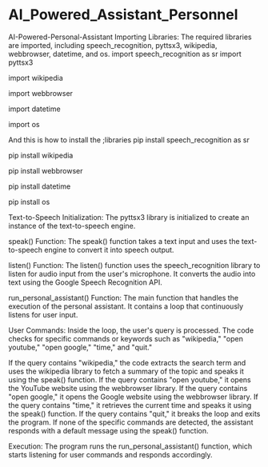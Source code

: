 # AI_Powered_Assistant_Personnel
AI-Powered-Personal-Assistant
Importing Libraries: The required libraries are imported, including speech_recognition, pyttsx3, wikipedia, webbrowser, datetime, and os.
import speech_recognition as sr
import pyttsx3

import wikipedia

import webbrowser

import datetime

import os

And this is how to install the ;libraries
pip install speech_recognition as sr

pip install wikipedia

pip install webbrowser

pip install datetime

pip install os

Text-to-Speech Initialization: The pyttsx3 library is initialized to create an instance of the text-to-speech engine.

speak() Function: The speak() function takes a text input and uses the text-to-speech engine to convert it into speech output.

listen() Function: The listen() function uses the speech_recognition library to listen for audio input from the user's microphone. It converts the audio into text using the Google Speech Recognition API.

run_personal_assistant() Function: The main function that handles the execution of the personal assistant. It contains a loop that continuously listens for user input.

User Commands: Inside the loop, the user's query is processed. The code checks for specific commands or keywords such as "wikipedia," "open youtube," "open google," "time," and "quit."

If the query contains "wikipedia," the code extracts the search term and uses the wikipedia library to fetch a summary of the topic and speaks it using the speak() function. If the query contains "open youtube," it opens the YouTube website using the webbrowser library. If the query contains "open google," it opens the Google website using the webbrowser library. If the query contains "time," it retrieves the current time and speaks it using the speak() function. If the query contains "quit," it breaks the loop and exits the program. If none of the specific commands are detected, the assistant responds with a default message using the speak() function.

Execution: The program runs the run_personal_assistant() function, which starts listening for user commands and responds accordingly.

